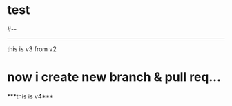 # test

#--

<hr>
this is v3 from v2

<h1>now i create new branch & pull req...</h1> 
***this is v4***
